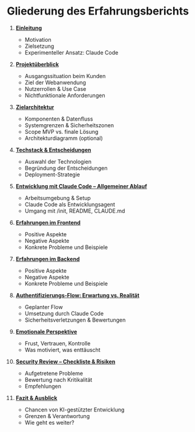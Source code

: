 # Gliederung des Erfahrungsberichts

1. **[Einleitung](01_Einleitung.md)**
   - Motivation
   - Zielsetzung
   - Experimenteller Ansatz: Claude Code


2. **[Projektüberblick](02_Projektueberblick.md)**
   - Ausgangssituation beim Kunden
   - Ziel der Webanwendung
   - Nutzerrollen & Use Case
   - Nichtfunktionale Anforderungen


3. **[Zielarchitektur](03_Zielarchitektur.md)**
   - Komponenten & Datenfluss
   - Systemgrenzen & Sicherheitszonen
   - Scope MVP vs. finale Lösung
   - Architekturdiagramm (optional)


4. **[Techstack & Entscheidungen](04_Techstack_und_Entscheidungen.md)**
   - Auswahl der Technologien
   - Begründung der Entscheidungen
   - Deployment-Strategie


5. **[Entwicklung mit Claude Code – Allgemeiner Ablauf](05_ClaudeCode_Entwicklung.md)**
   - Arbeitsumgebung & Setup
   - Claude Code als Entwicklungsagent
   - Umgang mit /init, README, CLAUDE.md


6. **[Erfahrungen im Frontend](06_Frontend_Erfahrungen.md)**
   - Positive Aspekte
   - Negative Aspekte
   - Konkrete Probleme und Beispiele


7. **[Erfahrungen im Backend](07_Backend_Erfahrungen.md)**
   - Positive Aspekte
   - Negative Aspekte
   - Konkrete Probleme und Beispiele


8. **[Authentifizierungs-Flow: Erwartung vs. Realität](08_AuthFlow_Erfahrungen.md)**
   - Geplanter Flow
   - Umsetzung durch Claude Code
   - Sicherheitsverletzungen & Bewertungen


9. **[Emotionale Perspektive](09_Emotionale_Perspektive.md)**
   - Frust, Vertrauen, Kontrolle
   - Was motiviert, was enttäuscht


10. **[Security Review – Checkliste & Risiken](10_Security_Review.md)**
    - Aufgetretene Probleme
    - Bewertung nach Kritikalität
    - Empfehlungen


11. **[Fazit & Ausblick](11_Fazit_und_Ausblick.md)**
    - Chancen von KI-gestützter Entwicklung
    - Grenzen & Verantwortung
    - Wie geht es weiter?
